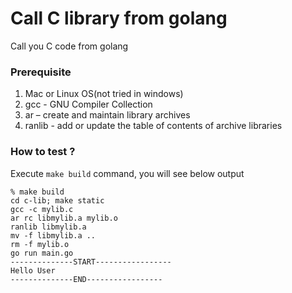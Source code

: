# Call C library from golang

Call you C code from golang

### Prerequisite
1. Mac or Linux OS(not tried in windows)
1. gcc - GNU Compiler Collection
1. ar – create and maintain library archives 
1. ranlib - add or update the table of contents of archive libraries

### How to test ?

Execute `make build` command, you will see below output

```
% make build
cd c-lib; make static
gcc -c mylib.c
ar rc libmylib.a mylib.o
ranlib libmylib.a
mv -f libmylib.a ..
rm -f mylib.o
go run main.go
--------------START-----------------
Hello User
--------------END-----------------
```
